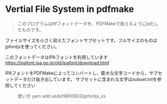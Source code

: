 # Vertial File System in pdfmake

> このプログラムはttfフォントデータを、PDFMakeで扱えるようにjs化したものです。

ファイルサイズを小さく抑えたフォントサブセットです。フルサイズのものは jpfontjsを使ってください。

このフォントデータはIPAフォントを利用しています
https://ipafont.ipa.go.jp/old/ipafont/download.html

IPAフォントをPDFMakeによってコンバートし、膨大な文字コードから、サブセットデータだけ抜き出しています。
サブセットに含まれる文字はsubset.txtを参照してください

> 使い方
yarn add ueda19850603/jpfontjs_xs




